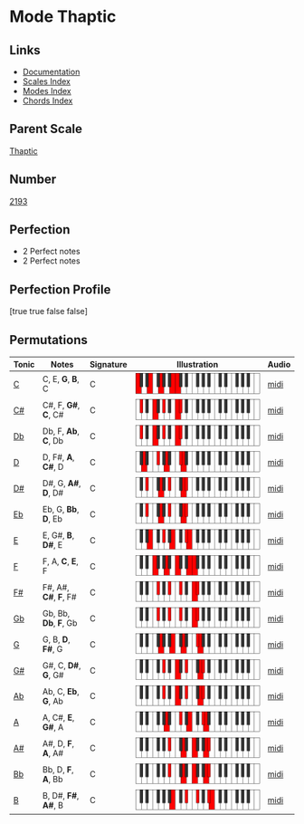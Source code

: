 # Mode Thaptic

## Links

- [Documentation](index.md)
- [Scales Index](Scales.md)
- [Modes Index](Modes.md)
- [Chords Index](Chords.md)

## Parent Scale

[Thaptic](ScaleThaptic.md)

## Number

[2193](https://ianring.com/musictheory/scales/2193)

## Perfection

- 2 Perfect notes
- 2 Perfect notes

## Perfection Profile

[true true false false]

## Permutations

| Tonic | Notes | Signature | Illustration | Audio |
|-------|-------|-----------|--------------|-------|
| [C](ModeCNaturalThaptic.md) | C, E, **G**, **B**, C | C | ![CNaturalThaptic](ModeCNaturalThaptic.png) | [midi](https://github.com/edipermadi/music/blob/main/docs/ModeCNaturalThaptic.mid?raw=true) |
| [C#](ModeCSharpThaptic.md) | C#, F, **G#**, **C**, C# | C | ![CSharpThaptic](ModeCSharpThaptic.png) | [midi](https://github.com/edipermadi/music/blob/main/docs/ModeCSharpThaptic.mid?raw=true) |
| [Db](ModeDFlatThaptic.md) | Db, F, **Ab**, **C**, Db | C | ![DFlatThaptic](ModeDFlatThaptic.png) | [midi](https://github.com/edipermadi/music/blob/main/docs/ModeDFlatThaptic.mid?raw=true) |
| [D](ModeDNaturalThaptic.md) | D, F#, **A**, **C#**, D | C | ![DNaturalThaptic](ModeDNaturalThaptic.png) | [midi](https://github.com/edipermadi/music/blob/main/docs/ModeDNaturalThaptic.mid?raw=true) |
| [D#](ModeDSharpThaptic.md) | D#, G, **A#**, **D**, D# | C | ![DSharpThaptic](ModeDSharpThaptic.png) | [midi](https://github.com/edipermadi/music/blob/main/docs/ModeDSharpThaptic.mid?raw=true) |
| [Eb](ModeEFlatThaptic.md) | Eb, G, **Bb**, **D**, Eb | C | ![EFlatThaptic](ModeEFlatThaptic.png) | [midi](https://github.com/edipermadi/music/blob/main/docs/ModeEFlatThaptic.mid?raw=true) |
| [E](ModeENaturalThaptic.md) | E, G#, **B**, **D#**, E | C | ![ENaturalThaptic](ModeENaturalThaptic.png) | [midi](https://github.com/edipermadi/music/blob/main/docs/ModeENaturalThaptic.mid?raw=true) |
| [F](ModeFNaturalThaptic.md) | F, A, **C**, **E**, F | C | ![FNaturalThaptic](ModeFNaturalThaptic.png) | [midi](https://github.com/edipermadi/music/blob/main/docs/ModeFNaturalThaptic.mid?raw=true) |
| [F#](ModeFSharpThaptic.md) | F#, A#, **C#**, **F**, F# | C | ![FSharpThaptic](ModeFSharpThaptic.png) | [midi](https://github.com/edipermadi/music/blob/main/docs/ModeFSharpThaptic.mid?raw=true) |
| [Gb](ModeGFlatThaptic.md) | Gb, Bb, **Db**, **F**, Gb | C | ![GFlatThaptic](ModeGFlatThaptic.png) | [midi](https://github.com/edipermadi/music/blob/main/docs/ModeGFlatThaptic.mid?raw=true) |
| [G](ModeGNaturalThaptic.md) | G, B, **D**, **F#**, G | C | ![GNaturalThaptic](ModeGNaturalThaptic.png) | [midi](https://github.com/edipermadi/music/blob/main/docs/ModeGNaturalThaptic.mid?raw=true) |
| [G#](ModeGSharpThaptic.md) | G#, C, **D#**, **G**, G# | C | ![GSharpThaptic](ModeGSharpThaptic.png) | [midi](https://github.com/edipermadi/music/blob/main/docs/ModeGSharpThaptic.mid?raw=true) |
| [Ab](ModeAFlatThaptic.md) | Ab, C, **Eb**, **G**, Ab | C | ![AFlatThaptic](ModeAFlatThaptic.png) | [midi](https://github.com/edipermadi/music/blob/main/docs/ModeAFlatThaptic.mid?raw=true) |
| [A](ModeANaturalThaptic.md) | A, C#, **E**, **G#**, A | C | ![ANaturalThaptic](ModeANaturalThaptic.png) | [midi](https://github.com/edipermadi/music/blob/main/docs/ModeANaturalThaptic.mid?raw=true) |
| [A#](ModeASharpThaptic.md) | A#, D, **F**, **A**, A# | C | ![ASharpThaptic](ModeASharpThaptic.png) | [midi](https://github.com/edipermadi/music/blob/main/docs/ModeASharpThaptic.mid?raw=true) |
| [Bb](ModeBFlatThaptic.md) | Bb, D, **F**, **A**, Bb | C | ![BFlatThaptic](ModeBFlatThaptic.png) | [midi](https://github.com/edipermadi/music/blob/main/docs/ModeBFlatThaptic.mid?raw=true) |
| [B](ModeBNaturalThaptic.md) | B, D#, **F#**, **A#**, B | C | ![BNaturalThaptic](ModeBNaturalThaptic.png) | [midi](https://github.com/edipermadi/music/blob/main/docs/ModeBNaturalThaptic.mid?raw=true) |
